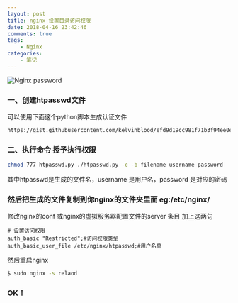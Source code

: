 ```yaml
---
layout: post
title: nginx 设置目录访问权限
date: 2018-04-16 23:42:46
comments: true
tags:
    - Nginx
categories:
    - 笔记
---
```


![Nginx password](https://ws3.sinaimg.cn/large/006tNbRwly1fwbmbnun6uj30k009lacb.jpg)


### 一、创建htpasswd文件

可以使用下面这个python脚本生成认证文件

<!-- more -->

```bash
https://gist.githubusercontent.com/kelvinblood/efd9d19cc981f71b3f94ee0e04f2ea96/raw/b84137bc2024d30d4ab57a778b5938e9eeef0632/htpasswd.py
```

### 二、执行命令 授予执行权限

``` bash
chmod 777 htpasswd.py ./htpasswd.py -c -b filename username password
```

其中htpasswd是生成的文件名，username 是用户名，password 是对应的密码

### 然后把生成的文件复制到你nginx的文件夹里面 eg:/etc/nginx/

修改nginx的conf 或nginx的虚拟服务器配置文件的server 条目 加上这两句

```
# 设置访问权限
auth_basic "Restricted";#访问权限类型
auth_basic_user_file /etc/nginx/htpasswd;#用户名单
```

然后重启nginx

``` bash
$ sudo nginx -s relaod
```

### OK！

